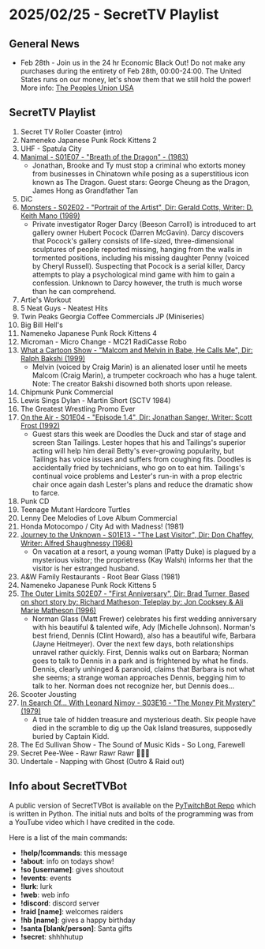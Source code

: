 # 2025/02/25 - SecretTV Playlist

## General News

- Feb 28th - Join us in the 24 hr Economic Black Out!  Do not make any purchases during the entirety of Feb 28th, 00:00-24:00.  The United States runs on our money, let's show them that we still hold the power!  More info: [The Peoples Union USA](https://thepeoplesunionusa.com/)

## SecretTV Playlist

1. Secret TV Roller Coaster (intro)
2. Nameneko Japanese Punk Rock Kittens 2
3. UHF - Spatula City
5. [Manimal - S01E07 - "Breath of the Dragon" - (1983)](https://en.wikipedia.org/wiki/Manimal#Episodes)
   - Jonathan, Brooke and Ty must stop a criminal who extorts money from businesses in Chinatown while posing as a superstitious icon known as The Dragon.  Guest stars: George Cheung as the Dragon, James Hong as Grandfather Tan
6. DiC
7. [Monsters - S02E02 - "Portrait of the Artist", Dir: Gerald Cotts, Writer: D. Keith Mano (1989)](https://en.wikipedia.org/wiki/List_of_Monsters_episodes#Season_2_(1989%E2%80%9390))
   - Private investigator Roger Darcy (Beeson Carroll) is introduced to art gallery owner Hubert Pocock (Darren McGavin). Darcy discovers that Pocock's gallery consists of life-sized, three-dimensional sculptures of people reported missing, hanging from the walls in tormented positions, including his missing daughter Penny (voiced by Cheryl Russell). Suspecting that Pocock is a serial killer, Darcy attempts to play a psychological mind game with him to gain a confession. Unknown to Darcy however, the truth is much worse than he can comprehend.
8. Artie's Workout
9. 5 Neat Guys - Neatest Hits
10. Twin Peaks Georgia Coffee Commercials JP (Miniseries)
10. Big Bill Hell's
11. Nameneko Japanese Punk Rock Kittens 4
12. Microman - Micro Change - MC21 RadiCasse Robo
14. [What a Cartoon Show - "Malcom and Melvin in Babe, He Calls Me", Dir: Ralph Bakshi (1999)](https://en.wikipedia.org/wiki/What_a_Cartoon!)
    - Melvin (voiced by Craig Marin) is an alienated loser until he meets Malcom (Craig Marin), a trumpeter cockroach who has a huge talent.  Note: The creator Bakshi disowned both shorts upon release.
15. Chipmunk Punk Commercial
16. Lewis Sings Dylan - Martin Short (SCTV 1984)
17. The Greatest Wrestling Promo Ever
18. [On the Air - S01E04 - "Episode 1.4", Dir: Jonathan Sanger, Writer: Scott Frost (1992)](https://en.wikipedia.org/wiki/On_the_Air_(TV_series)#Episodes)
    - Guest stars this week are Doodles the Duck and star of stage and screen Stan Tailings. Lester hopes that his and Tailings's superior acting will help him derail Betty's ever-growing popularity, but Tailings has voice issues and suffers from coughing fits. Doodles is accidentally fried by technicians, who go on to eat him. Tailings's continual voice problems and Lester's run-in with a prop electric chair once again dash Lester's plans and reduce the dramatic show to farce.
19. Punk CD
20. Teenage Mutant Hardcore Turtles
21. Lenny Dee Melodies of Love Album Commercial
22. Honda Motocompo / City Ad with Madness! (1981)
23. [Journey to the Unknown - S01E13 - "The Last Visitor", Dir: Don Chaffey, Writer: Alfred Shaughnessy (1968)](https://en.wikipedia.org/wiki/Journey_to_the_Unknown#Episodes)
    - On vacation at a resort, a young woman (Patty Duke) is plagued by a mysterious visitor; the proprietress (Kay Walsh) informs her that the visitor is her estranged husband.
24. A&W Family Restaurants - Root Bear Glass (1981)
25. Nameneko Japanese Punk Rock Kittens 5
26. [The Outer Limits S02E07 - "First Anniversary", Dir: Brad Turner, Based on short story by: Richard Matheson; Teleplay by: Jon Cooksey & Ali Marie Matheson  (1996)](https://en.wikipedia.org/wiki/List_of_The_Outer_Limits_(1995_TV_series)_episodes#Season_2_(1996))
    - Norman Glass (Matt Frewer) celebrates his first wedding anniversary with his beautiful & talented wife, Ady (Michelle Johnson). Norman's best friend, Dennis (Clint Howard), also has a beautiful wife, Barbara (Jayne Heitmeyer). Over the next few days, both relationships unravel rather quickly. First, Dennis walks out on Barbara; Norman goes to talk to Dennis in a park and is frightened by what he finds. Dennis, clearly unhinged & paranoid, claims that Barbara is not what she seems; a strange woman approaches Dennis, begging him to talk to her. Norman does not recognize her, but Dennis does...
27. Scooter Jousting
28. [In Search Of... With Leonard Nimoy - S03E16 - "The Money Pit Mystery" (1979)](https://en.wikipedia.org/wiki/In_Search_of..._(TV_series)#Season_3_(1978%E2%80%931979))
    - A true tale of hidden treasure and mysterious death. Six people have died in the scramble to dig up the Oak Island treasures, supposedly buried by Captain Kidd.
29. The Ed Sullivan Show - The Sound of Music Kids - So Long, Farewell
30. Secret Pee-Wee - Rawr Rawr Rawr 🐊🐊🐊
31. Undertale - Napping with Ghost (Outro & Raid out)



## Info about SecretTVBot

A public version of SecretTVBot is available on the [PyTwitchBot Repo](https://github.com/awbored/PyTwitchBot) which is written in Python.  The initial nuts and bolts of the programming was from a YouTube video which I have credited in the code.

Here is a list of the main commands:
- **!help/!commands**: this message
- **!about**: info on todays show!
- **!so [username]**: gives shoutout
- **!events**: events
- **!lurk**: lurk
- **!web**: web info
- **!discord**: discord server
- **!raid [name]**: welcomes raiders
- **!hb [name]**: gives a happy birthday
- **!santa [blank/person]**: Santa gifts
- **!secret**: shhhhutup
